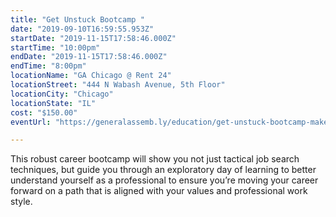 ```yaml
---
title: "Get Unstuck Bootcamp "
date: "2019-09-10T16:59:55.953Z"
startDate: "2019-11-15T17:58:46.000Z"
startTime: "10:00pm"
endDate: "2019-11-15T17:58:46.000Z"
endTime: "8:00pm"
locationName: "GA Chicago @ Rent 24"
locationStreet: "444 N Wabash Avenue, 5th Floor"
locationCity: "Chicago"
locationState: "IL"
cost: "$150.00"
eventUrl: "https://generalassemb.ly/education/get-unstuck-bootcamp-make-your-career-pivot/chicago/86953"

---
```


This robust career bootcamp will show you not just tactical job search techniques, but guide you through an exploratory day of learning to better understand yourself as a professional to ensure you’re moving your career forward on a path that is aligned with your values and professional work style.

